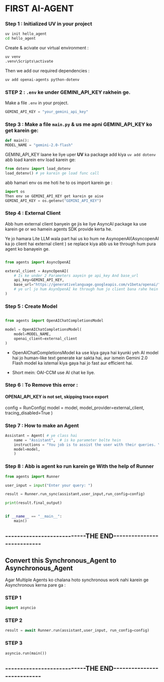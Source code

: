 # FIRST AI-AGENT

### Step 1 : Initialized UV in your project

```bash
uv init hello_agent
cd hello_agent
```

Create & acivate our virtual environment : 

```bash
uv venv
.venv\Scripts\activate
```

Then we add our required dependencies : 

```bash
uv add openai-agents python-dotenv
```

### STEP 2 : ``.env`` ke under GEMINI_API_KEY rakhein ge.

Make a file `.env` in your project.

```python
GEMINI_API_KEY = "your_gemini_api_key"
```

### Step 3 : Make a file ``main.py`` & us me apni GEMINI_API_KEY ko get karein ge:

```python
def main():
MODEL_NAME = "gemini-2.0-flash"
```

GEMINI_API_KEY laane ke liye uper **UV** ka package add kiya ``uv add dotenv`` abb load karein env load karein ge: 

```python
from dotenv import load_dotenv
load_dotenv() # ye karein ge load func call 
```

abb hamari env os me hoti he to  os import karein ge :

```python
import os
Then env se GEMINI_API_KEY get karein ge aise
GEMINI_API_KEY = os.getenv("GEMINI_API_KEY")
```

### Step 4 : External Client

Abb hum external client banyein ge jis ke liye AsyncAI package ka use karein ge or wo hamein agents SDK provide kerta he.

Ye jo hamara Lite LLM wala part hai us ko hum ne AsynopenAI(AsyncopenAI ka jo client hai external client ) se replace kiya  abb us ke through hum pura agent ko banayein ge.

```python

from agents import AsyncOpenAI

exteral_client = AsyncOpenAI(
    # Is ke under 2 Parameters aayein ge api_key And base_url 
    api_key=GEMINI_API_KEY,
    base_url="https://generativelanguage.googleapis.com/v1beta/openai/", 
    # ye url jo hum AsynOpenAI ke through hum jo client bana rahe hein wo use kare ga.. hum ye url is liye use ker rahe ke pata chle ke hum gemini use ker rahe hein 
)

```

### Step 5 : Create Model

```python

from agents import OpenAIChatCompletionsModel

model = OpenAIChatCompletionsModel(
    model=MODEL_NAME,
    openai_client=external_client
)

```

- OpenAIChatCompletionsModel ka use kiya gaya hai kyunki yeh AI model hai jo human-like text generate kar sakta hai, aur ismein Gemini 2.0 Flash model ka istemal kiya gaya hai jo fast aur efficient hai.

- Short mein: OAI-CCM use AI chat ke liye.

### Step 6 : To Remove this error : 

#### OPENAI_API_KEY is not set, skipping trace export
    
config  = RunConfig(
    model = model,
    model_provider=external_client,
    tracing_disabled=True
)

### Step 7 : How to make an Agent

```python
Assistant = Agent( # ye class hai
    name = "Assistant",  # is ko parameter bolte hein
    instructions = "You job is to assist the user with their queries. You are a helpful assistant.",
    model=model,
    )
```

### Step 8 : Abb is agent ko run karein ge With the help of Runner

```python
from agents import Runner

user_input = input("Enter your query: ")  

result = Runner.run_sync(assistant,user_input,run_config=config)

print(result.final_output)

  
if __name__ == "__main__":
    main() 

```

## ---------------------------THE END---------------------------

## Convert this Synchronous_Agent to Asynchronous_Agent 

Agar Multiple Agents ko chalana hoto synchronous work nahi karein ge Asynchronous kerna pare ga :

### STEP 1 

```python
import asyncio
```

### STEP 2

```python
result = await Runner.run(assistant,user_input, run_config=config)
```

### STEP 3

```python
asyncio.run(main()) 
```

## ---------------------------THE END---------------------------








